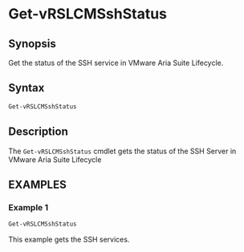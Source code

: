 # Get-vRSLCMSshStatus

## Synopsis

Get the status of the SSH service in VMware Aria Suite Lifecycle.

## Syntax

```powershell
Get-vRSLCMSshStatus
```

## Description

The `Get-vRSLCMSshStatus` cmdlet gets the status of the SSH Server in VMware Aria Suite Lifecycle

## EXAMPLES

### Example 1

```powershell
Get-vRSLCMSshStatus
```

This example gets the SSH services.
